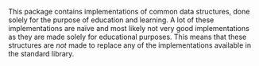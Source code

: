 This package contains implementations of common data structures, done solely for the purpose of education and learning. A lot of these implementations are naïve and most likely not very good implementations as they are made solely for educational purposes. This means that these structures are *not* made to replace any of the implementations available in the standard library.